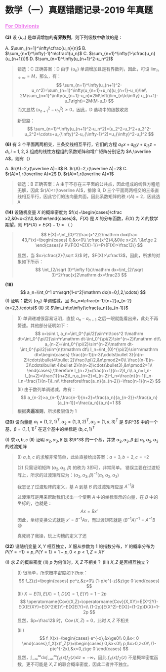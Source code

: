 # 数学（一）真题错题记录-2019 年真题

<h3 style="color: violet; font-weight: bold; text-decoration: underline;">For Oblivionis</h3>

**(3)** 设 $\{u_n\}$ 是单调增加的**有界数列**，则下列级数中收敛的是：

A. $\sum_{n=1}^\infty\cfrac{u_n}{n}$    B. $\sum_{n=1}^\infty(-1)^n\cfrac1{u_n}$    C. $\sum_{n=1}^\infty(1-\cfrac{u_n}{u_{n+1}})$    D. $\sum_{n=1}^\infty(u_{n+1}^2-u_n^2)$

> 错选：C    正确答案：D
> 由于 $\{u_n\}$ 单调增加且是有界数列，因此，可设 $\lim_{n\to\infty}=M$，那么，有：
> $$
> \sum_{n=1}^\infty(u_{n+1}^2-u_n^2)=\sum_{n=1}^\infty(u_{n+1}+u_n)(u_{n+1}-u_n)\le\\
> 2M\sum_{n=1}^\infty(u_{n+1}-u_n)=2M\left(\lim_{n\to\infty} u_{n+1}-u_1\right)=2M(M-u_1) 
> $$
> 而又显然 $(u_{n+1}^2-u_n^2)\ge 0$，因此，D 选项中的级数收敛
>
> 新思路：
> $$
> \sum_{n=1}^\infty(u_{n+1}^2-u_n^2)=(u_2^2-u_1^2+u_3^2-u_2^2+\cdots+u_{\infty}^2-u_{\infty-1}^2)=u_{\infty}^2-u_1^2
> $$



**(6)** 有 3 个平面两两相交，三条交线相互平行，它们的方程 $a_{i1}x+a_{i2}y+a_{i3}z=d_i,i=1,2,3$ 
组成的线性方程组的系数矩阵和增广矩阵分别记为 $A,\overline A$，则有（）

A. $r(A)=2,r(\overline A)=3$    B. $r(A)=2,r(\overline A)=2$
C. $r(A)=1,r(\overline A)=2$    D. $r(A)=1,r(\overline A)=1$

> 错选：B    正确答案：A
> 由于不存在三平面的公共点，因此组成的线性方程组无解，因此 $r(A)<r(\overline A)$，排除 B, D
> 三个平面两两相交的三条直线相互平行，因此它们的法向量共面，因此系数矩阵的秩 $r(A)=2$，因此选 A



**(14)** 设随机变量 $X$ 的概率密度为 $f(x)=\begin{cases}\cfrac x2,&0<x<2\\0,&other\end{cases}$，$F(X)$ 是 $X$ 的分布函数，$E(X)$ 为 $X$ 的数学期望，则 $P\{F(X)>E(X)-1\}$ = （   ）

>$$
>E(X)=\int_{0}^2\frac{x^2}2\mathrm dx=\frac 43,F(x)=\begin{cases}
>0,&x<0\\
>\cfrac{x^2}4,&0\le x<2\\
>1,&x\ge 2
>\end{cases}\\
>P\{F(X)>E(X)-1\}=P\{F(X)>\frac13\}
>$$
>
>显然，当 $x>\cfrac{2}{\sqrt 3}$ 时，$F(X)>\cfrac13$，因此，所求的对象如下所示：
>$$
>\int_{2/\sqrt 3}^\infty f(x)\mathrm dx=\int_{2/\sqrt 3}^2\frac{x}2\mathrm dx=\frac23
>$$



**(18)**
$$
a_n=\int_0^1 x^n\sqrt{1-x^2}\mathrm dx(n=0,1,2,\cdots)
$$
(I) 证明：数列 $\{a_n\}$ 单调递减，且 $a_n=\cfrac{n-1}{n+2}a_{n-2}(n=2,3,\cdots)$
(II) 求 $\lim_{n\to\infty}\cfrac{a_n}{a_{n-1}}$

> (I) 单调递减很容易证明，直接 $a_n-a_{n-1}$ 之后一眼就能看出来，此处不再赘述。其他部分证明如下：
> $$
> x=\sin\ t,
> a_n=\int_0^{\pi/2}\sin^nt\cos^2 t\mathrm dt=\int_0^{\pi/2}\sin^n\mathrm dt-\int_0^{\pi/2}\sin^{n+2}t\mathrm dt\\
> a_{n-2}=\int_0^{\pi/2}\sin^{n-2}\mathrm dt-\int_0^{\pi/2}\sin^{n}t\mathrm dt\\
> I_n=\int_{0}^{\pi/2}\sin^n\mathrm dt=\begin{cases}
> \frac{(n-1)(n-3)\cdots\bullet 3}{n(n-2)\cdots\bullet4\bullet 2}\frac{\pi}2,&n\pmod2=0\\
> \frac{(n-1)(n-3)\cdots\bullet 4\bullet 2}{n(n-2)\cdots\bullet3},&n\pmod2=1\\
> \end{cases},\therefore I_{n+2}=\frac{n+1}{n+2}I_n\\
> a_n=I_n-I_{n+2}=\frac{1}{n+2}I_n,a_{n=2}=I_{n-2}-I_n=\frac{n}{n-1}I_n-I_n=\frac{1}{n-1}I_n\\
> \therefore\frac{a_n}{a_{n-2}}=\frac{n-1}{n+2}
> $$
> (II) 由于数列单调递减，故有：
> $$
> a_{n-2}>a_{n-1},\frac{n-1}{n+2}=\frac{a_n}{a_{n-2}}<\frac{a_n}{a_{n-1}}<\frac{a_n}{a_n}=1
> $$
> 根据**夹逼准则**，所求极限值为 1



**(20)** 设向量组 $\alpha_1=(1,2,1)^T,\alpha_2=(1,3,2)^T,\alpha_3=(1,a,3)^T$ 是 $\R^3$ 中的一个基，$\beta=(1,1,1)^T$ 在这个基中的坐标是 $(b,c,1)^T$

(I) 求 $a,b,c$
(II) 证明 $\alpha_2,\alpha_3,\beta$ 是 $\R^3$ 的一个基，并求 $\alpha_2,\alpha_3,\beta$ 到 $\alpha_1,\alpha_2,\alpha_3$ 的过渡矩阵

>(I) $a,b,c$ 的求解非常简单，此处直接给出答案：$a=3,b=2,c=-2$
>
>(2) 只需证明矩阵 $(\alpha_2,\alpha_3,\beta)$ 的秩为 3即可，非常简单。
>错误主要在过渡矩阵上，所求的过渡矩阵应为：$(\alpha_2,\alpha_3,\beta)^{-1}(\alpha_1,\alpha_2,\alpha_3)$
>
>我忘记了过渡矩阵的定义，基 $A$ 到基 $B$ 的过渡矩阵应是 $A^{-1}B$
>
>过渡矩阵是用来帮助我们求出一个使用 $A$ 中的坐标表示的向量，在 $B$ 中的坐标的，也就是：
>$$
>Ax=Bx'
>$$
>因此，坐标变换公式就是 $x'=B^{-1}Ax$，而过渡矩阵就是 $(B^{-1}A)^{-1}=A^{-1}B$ 😅
>
>真死妈了我操，玩上沟槽的定义了还



**(22)** 设随机变量 $X,Y$ 相互独立，$X$ 服从参数为 1 的指数分布，$Y$ 的概率分布为 $P\{Y=-1\}=p,P\{Y=1\}=1-p,0<p<1,Z=XY$

(I) 求 $Z$ 的概率密度
(II) $p$ 为何值时，$X,Z$ 不相关？
(III) $X,Z$ 是否相互独立？

> (I) 很简单，所求概率密度如下所示：
> $$
> f_Z(z)=\begin{cases}
> pe^z,&z<0\\
> (1-p)e^{-z}&z\ge 0
> \end{cases}
> $$
> (II) $X\sim E(1),E(X)=1,D(X)=1,E(Y)=1-2p$
> $$
> \operatorname{Cov}(X,Z)=\operatorname{Cov}(X,XY)=E(X^2Y)-E(X)E(XY)=E(X^2)E(Y)-E(X)E(Y)=\\
> (1-2p)[E(X^2)-E(X)]=(1-2p)D(X)=1-2p
> $$
> 显然，$p=\frac12$ 时，$\operatorname{Cov}(X,Z)=0$，此时 $X,Z$ 不相关
>
> (III)
> $$
> f_X(x)=\begin{cases}
> e^{-x},&x\ge0\\
> 0,&x< 0
> \end{cases},f_X(x)f_Z(z)=\begin{cases}
> 0,&x<0\\
> p,&x>0,z<0\\
> (1-p)e^{-2x},&x>0,z\ge 0
> \end{cases}
> $$
> 显然，$\int_{-\infty}^\infty\mathrm dx\int_{-\infty}^\infty f_X(x)f_Z(z)\mathrm dz=-\infty$，因此 $f_X(x)f_Z(z)$ 不是概率密度函数，更不可能是 $X,Z$ 的联合概率密度，因此二者并不独立。





